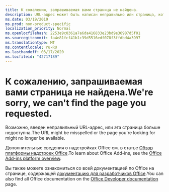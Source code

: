 ```yaml
---
title: К сожалению, запрашиваемая вами страница не найдена.
description: URL-адрес может быть написан неправильно или страница, которую вы ищете, может стать недоступной.
ms.date: 03/19/2019
ms.prod: non-product-specific
localization_priority: Normal
ms.openlocfilehash: 2253e9c0361a7a6da416833e23bd9e36987d5f01
ms.sourcegitcommit: fa4e81fcf41b1c39d5516edf078f3ffdbd4a3997
ms.translationtype: MT
ms.contentlocale: ru-RU
ms.lasthandoff: 03/17/2020
ms.locfileid: "42717189"
---
```

# <a name="were-sorry-we-cant-find-the-page-you-requested"></a><span data-ttu-id="7a1db-103">К сожалению, запрашиваемая вами страница не найдена.</span><span class="sxs-lookup"><span data-stu-id="7a1db-103">We're sorry, we can't find the page you requested.</span></span>

<span data-ttu-id="7a1db-104">Возможно, введен неправильный URL-адрес, или эта страница больше недоступна.</span><span class="sxs-lookup"><span data-stu-id="7a1db-104">The URL might be misspelled or the page you're looking for might no longer be available.</span></span>  

<span data-ttu-id="7a1db-105">Дополнительные сведения о надстройках Office см. в статье [Обзор платформы надстроек Office](overview/office-add-ins.md).</span><span class="sxs-lookup"><span data-stu-id="7a1db-105">To learn about Office Add-ins, see the [Office Add-ins platform overview](overview/office-add-ins.md).</span></span>

<span data-ttu-id="7a1db-106">Вы также можете ознакомиться со всей документацией по Office на странице, содержащей [документацию для разработчиков Office](https://developer.microsoft.com/office/docs).</span><span class="sxs-lookup"><span data-stu-id="7a1db-106">You can also find all Office documentation on the [Office Developer documentation](https://developer.microsoft.com/office/docs) page.</span></span>
